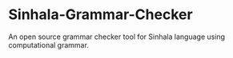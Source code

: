 # Sinhala-Grammar-Checker
An open source grammar checker tool for Sinhala language using computational grammar.
